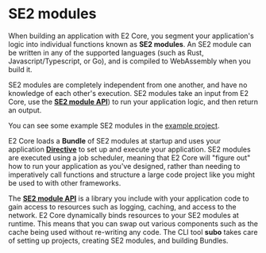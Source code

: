 # SE2 modules

When building an application with E2 Core, you segment your application's logic into individual functions known as **SE2 modules**. An SE2 module can be written in any of the supported languages (such as Rust, Javascript/Typescript, or Go), and is compiled to WebAssembly when you build it.

SE2 modules are completely independent from one another, and have no knowledge of each other's execution. SE2 modules take an input from E2 Core, use the [**SE2 module API**](../e2-core-api/introduction)) to run your application logic, and then return an output.

You can see some example SE2 modules in the [example project](https://github.com/suborbital/atmo/tree/main/example-project).

E2 Core loads a **Bundle** of SE2 modules at startup and uses your application [**Directive**](./the-directive) to set up and execute your application. SE2 modules are executed using a job scheduler, meaning that E2 Core will "figure out" how to run your application as you've designed, rather than needing to imperatively call functions and structure a large code project like you might be used to with other frameworks.

The [**SE2 module API**](../e2-core-api/introduction) is a library you include with your application code to gain access to resources such as logging, caching, and access to the network. E2 Core dynamically binds resources to your SE2 modules at runtime. This means that you can swap out various components such as the cache being used without re-writing any code. The CLI tool **subo** takes care of setting up projects, creating SE2 modules, and building Bundles.

